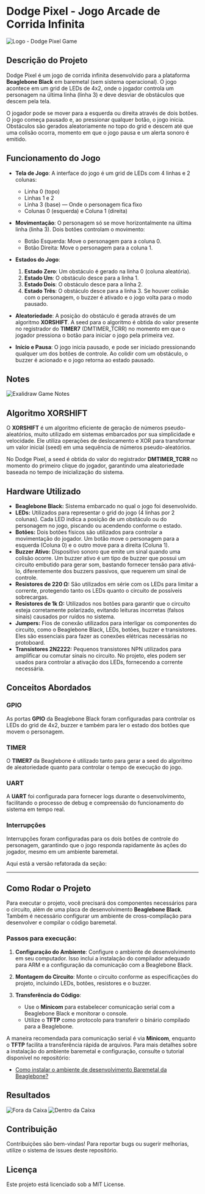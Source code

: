 # **Dodge Pixel - Jogo Arcade de Corrida Infinita**

![Logo - Dodge Pixel Game](docs/img/dodge-pixel-game-logo.png)

## **Descrição do Projeto**

Dodge Pixel é um jogo de corrida infinita desenvolvido para a plataforma **Beaglebone Black** em baremetal (sem sistema operacional). O jogo acontece em um grid de LEDs de 4x2, onde o jogador controla um personagem na última linha (linha 3) e deve desviar de obstáculos que descem pela tela. 

O jogador pode se mover para a esquerda ou direita através de dois botões. O jogo começa pausado e, ao pressionar qualquer botão, o jogo inicia. Obstáculos são gerados aleatoriamente no topo do grid e descem até que uma colisão ocorra, momento em que o jogo pausa e um alerta sonoro é emitido.

## **Funcionamento do Jogo**

- **Tela de Jogo**: A interface do jogo é um grid de LEDs com 4 linhas e 2 colunas:
  - Linha 0 (topo)
  - Linhas 1 e 2
  - Linha 3 (base) — Onde o personagem fica fixo
  - Colunas 0 (esquerda) e Coluna 1 (direita)

- **Movimentação**: O personagem só se move horizontalmente na última linha (linha 3). Dois botões controlam o movimento:
  - Botão Esquerda: Move o personagem para a coluna 0.
  - Botão Direita: Move o personagem para a coluna 1.

- **Estados do Jogo**:
  1. **Estado Zero**: Um obstáculo é gerado na linha 0 (coluna aleatória).
  2. **Estado Um**: O obstáculo desce para a linha 1.
  3. **Estado Dois**: O obstáculo desce para a linha 2.
  4. **Estado Três**: O obstáculo desce para a linha 3. Se houver colisão com o personagem, o buzzer é ativado e o jogo volta para o modo pausado.

- **Aleatoriedade**: A posição do obstáculo é gerada através de um algoritmo **XORSHIFT**. A seed para o algoritmo é obtida do valor presente no registrador do **TIMER7** (DMTIMER_TCRR) no momento em que o jogador pressiona o botão para iniciar o jogo pela primeira vez.

- **Início e Pausa**: O jogo inicia pausado, e pode ser iniciado pressionando qualquer um dos botões de controle. Ao colidir com um obstáculo, o buzzer é acionado e o jogo retorna ao estado pausado.

## **Notes**

![Exalidraw Game Notes](docs/img/excalidraw.png)

## **Algoritmo XORSHIFT**

O **XORSHIFT** é um algoritmo eficiente de geração de números pseudo-aleatórios, muito utilizado em sistemas embarcados por sua simplicidade e velocidade. Ele utiliza operações de deslocamento e XOR para transformar um valor inicial (seed) em uma sequência de números pseudo-aleatórios.

No Dodge Pixel, a seed é obtida do valor do registrador **DMTIMER_TCRR** no momento do primeiro clique do jogador, garantindo uma aleatoriedade baseada no tempo de inicialização do sistema.

## **Hardware Utilizado**

- **Beaglebone Black:** Sistema embarcado no qual o jogo foi desenvolvido.
- **LEDs:** Utilizados para representar o grid do jogo (4 linhas por 2 colunas). Cada LED indica a posição de um obstáculo ou do personagem no jogo, piscando ou acendendo conforme o estado.
- **Botões:** Dois botões físicos são utilizados para controlar a movimentação do jogador. Um botão move o personagem para a esquerda (Coluna 0) e o outro move para a direita (Coluna 1).
- **Buzzer Ativo:** Dispositivo sonoro que emite um sinal quando uma colisão ocorre. Um buzzer ativo é um tipo de buzzer que possui um circuito embutido para gerar som, bastando fornecer tensão para ativá-lo, diferentemente dos buzzers passivos, que requerem um sinal de controle.
- **Resistores de 220 Ω:** São utilizados em série com os LEDs para limitar a corrente, protegendo tanto os LEDs quanto o circuito de possíveis sobrecargas.
- **Resistores de 1k Ω:** Utilizados nos botões para garantir que o circuito esteja corretamente polarizado, evitando leituras incorretas (falsos sinais) causados por ruídos no sistema.
- **Jumpers:** Fios de conexão utilizados para interligar os componentes do circuito, como o Beaglebone Black, LEDs, botões, buzzer e transistores. Eles são essenciais para fazer as conexões elétricas necessárias no protoboard.
- **Transistores 2N2222:** Pequenos transistores NPN utilizados para amplificar ou comutar sinais no circuito. No projeto, eles podem ser usados para controlar a ativação dos LEDs, fornecendo a corrente necessária.

## **Conceitos Abordados**

### **GPIO**
As portas **GPIO** da Beaglebone Black foram configuradas para controlar os LEDs do grid de 4x2, buzzer e também para ler o estado dos botões que movem o personagem.

### **TIMER**
O **TIMER7** da Beaglebone é utilizado tanto para gerar a seed do algoritmo de aleatoriedade quanto para controlar o tempo de execução do jogo.

### **UART**
A **UART** foi configurada para fornecer logs durante o desenvolvimento, facilitando o processo de debug e compreensão do funcionamento do sistema em tempo real.

### **Interrupções**
Interrupções foram configuradas para os dois botões de controle do personagem, garantindo que o jogo responda rapidamente às ações do jogador, mesmo em um ambiente baremetal.

Aqui está a versão refatorada da seção:

---

## **Como Rodar o Projeto**

Para executar o projeto, você precisará dos componentes necessários para o circuito, além de uma placa de desenvolvimento **Beaglebone Black**. Também é necessário configurar um ambiente de cross-compilação para desenvolver e compilar o código baremetal.

### **Passos para execução:**

1. **Configuração do Ambiente**: Configure o ambiente de desenvolvimento em seu computador. Isso inclui a instalação do compilador adequado para ARM e a configuração da comunicação com a Beaglebone Black.
   
2. **Montagem do Circuito**: Monte o circuito conforme as especificações do projeto, incluindo LEDs, botões, resistores e o buzzer.

3. **Transferência do Código**:
   - Use o **Minicom** para estabelecer comunicação serial com a Beaglebone Black e monitorar o console.
   - Utilize o **TFTP** como protocolo para transferir o binário compilado para a Beaglebone.

A maneira recomendada para comunicação serial é via **Minicom**, enquanto o **TFTP** facilita a transferência rápida de arquivos. Para mais detalhes sobre a instalação do ambiente baremetal e configuração, consulte o tutorial disponível no repositório:

- [Como instalar o ambiente de desenvolvimento Baremetal da Beaglebone?](https://github.com/PabloVini28/PTES01/blob/main/Documents/ENVIRONMENT_INSTALLATION_TUTORIAL.pdf)

## **Resultados**

![Fora da Caixa](docs/img/out-box.jpeg)
![Dentro da Caixa](docs/img/in-box.jpeg)

## **Contribuição**

Contribuições são bem-vindas! Para reportar bugs ou sugerir melhorias, utilize o sistema de issues deste repositório.

## **Licença**

Este projeto está licenciado sob a MIT License.